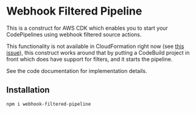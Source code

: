# Webhook Filtered Pipeline

This is a construct for AWS CDK which enables you to start your CodePipelines using webhook filtered source actions.

This functionality is not available in CloudFormation right now (see [this issue](https://github.com/aws/aws-cdk/issues/10265)), this construct works around that by putting a CodeBuild project in front which does have support for filters, and it starts the pipeline.

See the code documentation for implementation details.

## Installation

```shell
npm i webhook-filtered-pipeline
```
